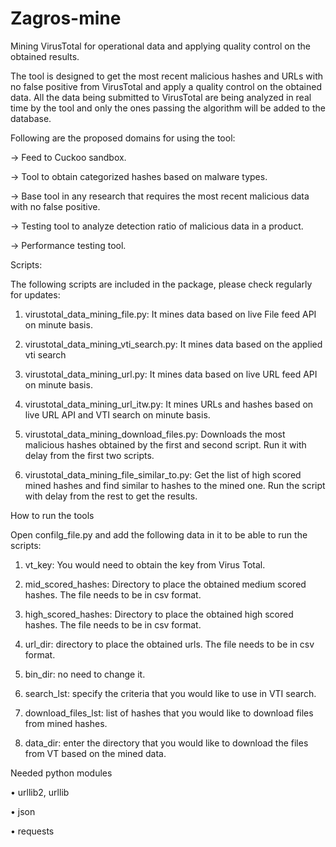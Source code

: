 # Zagros-mine
Mining VirusTotal for operational data and applying quality control on the obtained results.

The tool is designed to get the most recent malicious hashes and URLs with no false positive from VirusTotal and apply a quality control on the obtained data. All the data being submitted to VirusTotal are being analyzed in real time by the tool and only the ones passing the algorithm will be added to the database. 


Following are the proposed domains for using the tool: 

-> Feed to Cuckoo sandbox. 

-> Tool to obtain categorized hashes based on malware types. 

-> Base tool in any research that requires the most recent malicious data with no false positive. 

-> Testing tool to analyze detection ratio of malicious data in a product. 

-> Performance testing tool.


Scripts:

The following scripts are included in the package, please check regularly for updates:

1.	virustotal_data_mining_file.py: It mines data based on live File feed API on minute basis. 

2.	virustotal_data_mining_vti_search.py: It mines data based on the applied vti search

3.	virustotal_data_mining_url.py: It mines data based on live URL feed API on minute basis.

4.  virustotal_data_mining_url_itw.py: It mines URLs and hashes based on live URL API and VTI search on minute basis.

5.  virustotal_data_mining_download_files.py: Downloads the most malicious hashes obtained by the first and second script. Run it with delay from the first two scripts.

6.  virustotal_data_mining_file_similar_to.py: Get the list of high scored mined hashes and find similar to hashes to the mined one. Run the script with delay from the rest to get the results.


How to run the tools

Open confilg_file.py and add the following data in it to be able to run the scripts:

1.	vt_key: You would need to obtain the key from Virus Total.

2.	mid_scored_hashes: Directory to place the obtained medium scored hashes. The file needs to be in csv format.

3.	high_scored_hashes: Directory to place the obtained high scored hashes. The file needs to be in csv format.

4.	url_dir: directory to place the obtained urls. The file needs to be in csv format.

5.	bin_dir: no need to change it.

6.	search_lst: specify the criteria that you would like to use in VTI search.

7.  download_files_lst: list of hashes that you would like to download files from mined hashes. 

8.  data_dir: enter the directory that you would like to download the files from VT based on the mined data.


Needed python modules

•	urllib2, urllib

•	json

•	requests


